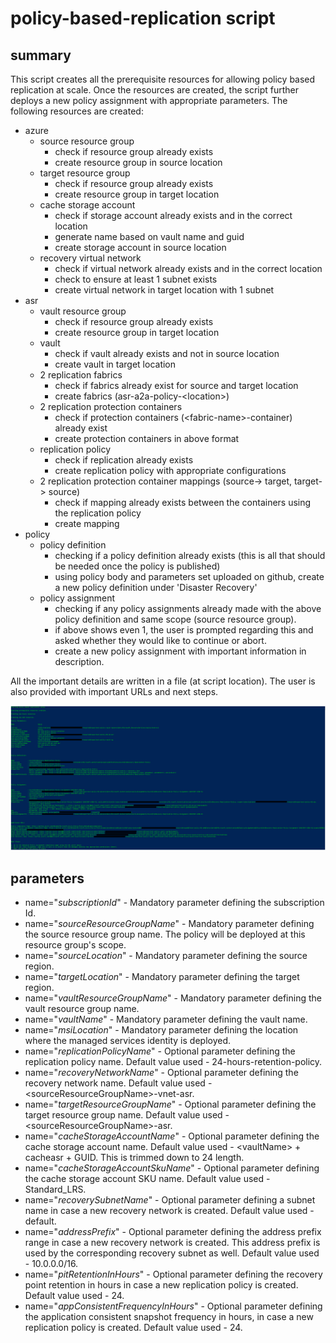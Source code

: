 # policy-based-replication script

## summary
This script creates all the prerequisite resources for allowing policy based replication at scale. Once the resources are created, the script further deploys a new policy assignment with appropriate parameters.
The following resources are created:
- azure
   - source resource group
      - check if resource group already exists
      - create resource group in source location
   - target resource group
      - check if resource group already exists
      - create resource group in target location
   - cache storage account
      - check if storage account already exists and in the correct location
      - generate name based on vault name and guid
      - create storage account in source location
   - recovery virtual network
      - check if virtual network already exists and in the correct location
      - check to ensure at least 1 subnet exists
      - create virtual network in target location with 1 subnet
- asr
   - vault resource group
      - check if resource group already exists
      - create resource group in target location
   - vault
      - check if vault already exists and not in source location
      - create vault in target location
   - 2 replication fabrics
      - check if fabrics already exist for source and target location
      - create fabrics (asr-a2a-policy-\<location\>)
   - 2 replication protection containers
      - check if protection containers (\<fabric-name\>-container) already exist
      - create protection containers in above format
   - replication policy
      - check if replication already exists
      - create replication policy with appropriate configurations
   - 2 replication protection container mappings (source-> target, target-> source)
      - check if mapping already exists between the containers using the replication policy
      - create mapping
- policy
   - policy definition
      - checking if a policy definition already exists (this is all that should be needed once the policy is published)
      - using policy body and parameters set uploaded on github, create a new policy definition under 'Disaster Recovery'
   - policy assignment
      - checking if any policy assignments already made with the above policy definition and same scope (source resource group).
      - if above shows even 1, the user is prompted regarding this and asked whether they would like to continue or abort.
      - create a new policy assignment with important information in description.

All the important details are written in a file (at script location).
The user is also provided with important URLs and next steps.

![Output Snip](output-snip.png)

## parameters
- name="_subscriptionId_" - Mandatory parameter defining the subscription Id.
- name="_sourceResourceGroupName_" - Mandatory parameter defining the source resource group name. The policy will be deployed at this resource group's scope.
- name="_sourceLocation_" - Mandatory parameter defining the source region.
- name="_targetLocation_" - Mandatory parameter defining the target region.
- name="_vaultResourceGroupName_" - Mandatory parameter defining the vault resource group name.
- name="_vaultName_" - Mandatory parameter defining the vault name.
- name="_msiLocation_" - Mandatory parameter defining the location where the managed services identity is deployed.
- name="_replicationPolicyName_" - Optional parameter defining the replication policy name. Default value used - 24-hours-retention-policy.
- name="_recoveryNetworkName_" - Optional parameter defining the recovery network name. Default value used - \<sourceResourceGroupName\>-vnet-asr.
- name="_targetResourceGroupName_" - Optional parameter defining the target resource group name. Default value used - \<sourceResourceGroupName\>-asr.
- name="_cacheStorageAccountName_" - Optional parameter defining the cache storage account name. Default value used - \<vaultName\> + cacheasr + GUID. This is trimmed down to 24 length.
- name="_cacheStorageAccountSkuName_" - Optional parameter defining the cache storage account SKU name. Default value used - Standard_LRS.
- name="_recoverySubnetName_" - Optional parameter defining a subnet name in case a new recovery network is created. Default value used - default.
- name="_addressPrefix_" - Optional parameter defining the address prefix range in case a new recovery network is created. This address prefix is used by the corresponding recovery subnet as well. Default value used - 10.0.0.0/16.
- name="_pitRetentionInHours_" - Optional parameter defining the recovery point retention in hours in case a new replication policy is created. Default value used - 24.
- name="_appConsistentFrequencyInHours_" - Optional parameter defining the application consistent snapshot frequency in hours, in case a new replication policy is created. Default value used - 24.
